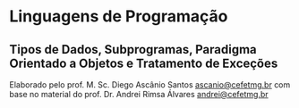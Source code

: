 <!-- _class: lead -->
# Linguagens de Programação
## Tipos de Dados, Subprogramas, Paradigma Orientado a Objetos e Tratamento de Exceções

Elaborado pelo prof. M. Sc. Diego Ascânio Santos [ascanio@cefetmg.br](ascanio@cefetmg.br) com base no material do prof. Dr. Andrei Rimsa Álvares [andrei@cefetmg.br](andrei@cefetmg.br)
